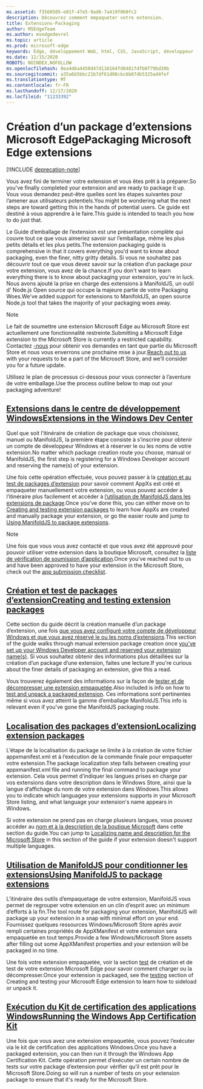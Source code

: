 ```yaml
---
ms.assetid: f3560505-e01f-47e5-9ad6-7a419f060fc2
description: Découvrez comment empaqueter votre extension.
title: Extensions-Packaging
author: MSEdgeTeam
ms.author: msedgedevrel
ms.topic: article
ms.prod: microsoft-edge
keywords: Edge, développement Web, html, CSS, JavaScript, développeur
ms.date: 12/15/2020
ROBOTS: NOINDEX,NOFOLLOW
ms.openlocfilehash: 0ea4d6a4450d47d116164fd8481fdfb0f79bd30b
ms.sourcegitcommit: a35a6b5bbc21b7df61d08cbc6b074b5325ad4fef
ms.translationtype: MT
ms.contentlocale: fr-FR
ms.lasthandoff: 12/17/2020
ms.locfileid: "11233392"
---
```

# <span data-ttu-id="8d3ca-104">Création d’un package d’extensions Microsoft Edge</span><span class="sxs-lookup"><span data-stu-id="8d3ca-104">Packaging Microsoft Edge extensions</span></span>  

[!INCLUDE [deprecation-note](../includes/deprecation-note.md)]  

<span data-ttu-id="8d3ca-105">Vous avez fini de terminer votre extension et vous êtes prêt à la préparer.</span><span class="sxs-lookup"><span data-stu-id="8d3ca-105">So you've finally completed your extension and are ready to package it up.</span></span> <span data-ttu-id="8d3ca-106">Vous vous demandez peut-être quelles sont les étapes suivantes pour l’amener aux utilisateurs potentiels.</span><span class="sxs-lookup"><span data-stu-id="8d3ca-106">You might be wondering what the next steps are toward getting this in the hands of potential users.</span></span> <span data-ttu-id="8d3ca-107">Ce guide est destiné à vous apprendre à le faire.</span><span class="sxs-lookup"><span data-stu-id="8d3ca-107">This guide is intended to teach you how to do just that.</span></span>

<span data-ttu-id="8d3ca-108">Le Guide d’emballage de l’extension est une présentation complète qui couvre tout ce que vous aimeriez savoir sur l’emballage, même les plus petits détails et les plus petits.</span><span class="sxs-lookup"><span data-stu-id="8d3ca-108">The extension packaging guide is comprehensive in that it covers everything you'd want to know about packaging, even the finer, nitty gritty details.</span></span> <span data-ttu-id="8d3ca-109">Si vous ne souhaitez pas découvrir tout ce que vous devez savoir sur la création d’un package pour votre extension, vous avez de la chance.</span><span class="sxs-lookup"><span data-stu-id="8d3ca-109">If you don't want to learn everything there is to know about packaging your extension, you're in luck.</span></span> <span data-ttu-id="8d3ca-110">Nous avons ajouté la prise en charge des extensions à ManifoldJS, un outil d' Node.js Open source qui occupe la majeure partie de votre Packaging Woes.</span><span class="sxs-lookup"><span data-stu-id="8d3ca-110">We've added support for extensions to ManifoldJS, an open source Node.js tool that takes the majority of your packaging woes away.</span></span>

> [!NOTE]
> <span data-ttu-id="8d3ca-111">Le fait de soumettre une extension Microsoft Edge au Microsoft Store est actuellement une fonctionnalité restreinte.</span><span class="sxs-lookup"><span data-stu-id="8d3ca-111">Submitting a Microsoft Edge extension to the Microsoft Store is currently a restricted capability.</span></span> <span data-ttu-id="8d3ca-112">Contactez [-nous](https://aka.ms/extension-request) pour obtenir vos demandes en tant que partie du Microsoft Store et nous vous enverrons une prochaine mise à jour.</span><span class="sxs-lookup"><span data-stu-id="8d3ca-112">[Reach out to us](https://aka.ms/extension-request) with your requests to be a part of the Microsoft Store, and we’ll consider you for a future update.</span></span>


<span data-ttu-id="8d3ca-113">Utilisez le plan de processus ci-dessous pour vous connecter à l’aventure de votre emballage.</span><span class="sxs-lookup"><span data-stu-id="8d3ca-113">Use the process outline below to map out your packaging adventure!</span></span>


## [<span data-ttu-id="8d3ca-114">Extensions dans le centre de développement Windows</span><span class="sxs-lookup"><span data-stu-id="8d3ca-114">Extensions in the Windows Dev Center</span></span>](./packaging/extensions-in-the-windows-dev-center.md)

<span data-ttu-id="8d3ca-115">Quel que soit l’itinéraire de création de package que vous choisissez, manuel ou ManifoldJS, la première étape consiste à s’inscrire pour obtenir un compte de développeur Windows et à réserver le ou les noms de votre extension.</span><span class="sxs-lookup"><span data-stu-id="8d3ca-115">No matter which package creation route you choose, manual or ManifoldJS, the first step is registering for a Windows Developer account and reserving the name(s) of your extension.</span></span>

<span data-ttu-id="8d3ca-116">Une fois cette opération effectuée, vous pouvez passer à la [création et au test de packages d’extension](./packaging/creating-and-testing-extension-packages.md) pour savoir comment AppXs est créé et empaqueter manuellement votre extension, ou vous pouvez accéder à l’itinéraire plus facilement et accéder à [l’utilisation de ManifoldJS dans les extensions de package](./packaging/using-ManifoldJS-to-package-extensions.md).</span><span class="sxs-lookup"><span data-stu-id="8d3ca-116">Once you've done this, you can either move on to [Creating and testing extension packages](./packaging/creating-and-testing-extension-packages.md) to learn how AppXs are created and manually package your extension, or go the easier route and jump to [Using ManifoldJS to package extensions](./packaging/using-ManifoldJS-to-package-extensions.md).</span></span>

> [!NOTE]
> <span data-ttu-id="8d3ca-117">Une fois que vous vous avez contacté et que vous avez été approuvé pour pouvoir utiliser votre extension dans la boutique Microsoft, consultez la [liste de vérification de soumission d’application](https://docs.microsoft.com/windows/uwp/publish/app-submissions).</span><span class="sxs-lookup"><span data-stu-id="8d3ca-117">Once you've reached out to us and have been approved to have your extension in the Microsoft Store, check out the [app submission checklist](https://docs.microsoft.com/windows/uwp/publish/app-submissions).</span></span>


## [<span data-ttu-id="8d3ca-118">Création et test de packages d’extension</span><span class="sxs-lookup"><span data-stu-id="8d3ca-118">Creating and testing extension packages</span></span>](./packaging/creating-and-testing-extension-packages.md)

<span data-ttu-id="8d3ca-119">Cette section du guide décrit la création manuelle d’un package d’extension, une fois [que vous avez configuré votre compte de développeur Windows et que vous avez réservé le ou les noms d’extensions](./packaging/extensions-in-the-windows-Dev-Center.md).</span><span class="sxs-lookup"><span data-stu-id="8d3ca-119">This section of the guide walks through manual extension package creation once [you've set up your Windows Developer account and reserved your extension name(s)](./packaging/extensions-in-the-windows-Dev-Center.md).</span></span> <span data-ttu-id="8d3ca-120">Si vous souhaitez obtenir des informations plus détaillées sur la création d’un package d’une extension, faites une lecture.</span><span class="sxs-lookup"><span data-stu-id="8d3ca-120">If you're curious about the finer details of packaging an extension, give this a read.</span></span>

<span data-ttu-id="8d3ca-121">Vous trouverez également des informations sur la façon de [tester et de décompresser une extension empaquetée](./packaging/creating-and-testing-extension-packages.md#testing-an-appx-package).</span><span class="sxs-lookup"><span data-stu-id="8d3ca-121">Also included is info on how to [test and unpack a packaged extension](./packaging/creating-and-testing-extension-packages.md#testing-an-appx-package).</span></span> <span data-ttu-id="8d3ca-122">Ces informations sont pertinentes même si vous avez atteint la gamme d’emballage ManifoldJS.</span><span class="sxs-lookup"><span data-stu-id="8d3ca-122">This info is relevant even if you've gone the ManifoldJS packaging route.</span></span>

## [<span data-ttu-id="8d3ca-123">Localisation des packages d’extension</span><span class="sxs-lookup"><span data-stu-id="8d3ca-123">Localizing extension packages</span></span>](./packaging/localizing-extension-packages.md)
<span data-ttu-id="8d3ca-124">L’étape de la localisation du package se limite à la création de votre fichier appxmanifest.xml et à l’exécution de la commande finale pour empaqueter votre extension.</span><span class="sxs-lookup"><span data-stu-id="8d3ca-124">The package localization step falls between creating your appxmanifest.xml file and running the final command to package your extension.</span></span>
<span data-ttu-id="8d3ca-125">Cela vous permet d’indiquer les langues prises en charge par vos extensions dans votre description dans le Windows Store, ainsi que la langue d’affichage du nom de votre extension dans Windows.</span><span class="sxs-lookup"><span data-stu-id="8d3ca-125">This allows you to indicate which languages your extensions supports in your Microsoft Store listing, and what language your extension's name appears in Windows.</span></span>

<span data-ttu-id="8d3ca-126">Si votre extension ne prend pas en charge plusieurs langues, vous pouvez accéder au [nom et à la description de la boutique Microsoft](./packaging/localizing-extension-packages.md#localizing-name-and-description-in-the-microsoft-store) dans cette section du guide.</span><span class="sxs-lookup"><span data-stu-id="8d3ca-126">You can jump to [Localizing name and description for the Microsoft Store](./packaging/localizing-extension-packages.md#localizing-name-and-description-in-the-microsoft-store) in this section of the guide if your extension doesn't support multiple languages.</span></span>

## [<span data-ttu-id="8d3ca-127">Utilisation de ManifoldJS pour conditionner les extensions</span><span class="sxs-lookup"><span data-stu-id="8d3ca-127">Using ManifoldJS to package extensions</span></span>](./packaging/using-ManifoldJS-to-package-extensions.md)

<span data-ttu-id="8d3ca-128">L’itinéraire des outils d’empaquetage de votre extension, ManifoldJS vous permet de regrouper votre extension en un clin d’esprit avec un minimum d’efforts à la fin.</span><span class="sxs-lookup"><span data-stu-id="8d3ca-128">The tool route for packaging your extension, ManifoldJS will package up your extension in a snap with minimal effort on your end.</span></span> <span data-ttu-id="8d3ca-129">Fournissez quelques ressources Windows/Microsoft Store après avoir rempli certaines propriétés de AppXManifest et votre extension sera empaquetée en tout temps.</span><span class="sxs-lookup"><span data-stu-id="8d3ca-129">Provide a few Windows/Microsoft Store assets after filling out some AppXManifest properties and your extension will be packaged in no time.</span></span>

<span data-ttu-id="8d3ca-130">Une fois votre extension empaquetée, voir la section [test](./packaging/creating-and-testing-extension-packages.md#testing-an-appx-package) de création et de test de votre extension Microsoft Edge pour savoir comment charger ou la décompresser.</span><span class="sxs-lookup"><span data-stu-id="8d3ca-130">Once your extension is packaged, see the [testing](./packaging/creating-and-testing-extension-packages.md#testing-an-appx-package) section of Creating and testing your Microsoft Edge extension to learn how to sideload or unpack it.</span></span>


## [<span data-ttu-id="8d3ca-131">Exécution du Kit de certification des applications Windows</span><span class="sxs-lookup"><span data-stu-id="8d3ca-131">Running the Windows App Certification Kit</span></span>](./packaging/running-the-windows-app-certification-kit.md)

<span data-ttu-id="8d3ca-132">Une fois que vous avez une extension empaquetée, vous pouvez l’exécuter via le kit de certification des applications Windows.</span><span class="sxs-lookup"><span data-stu-id="8d3ca-132">Once you have a packaged extension, you can then run it through the Windows App Certification Kit.</span></span> <span data-ttu-id="8d3ca-133">Cette opération permet d’exécuter un certain nombre de tests sur votre package d’extension pour vérifier qu’il est prêt pour le Microsoft Store.</span><span class="sxs-lookup"><span data-stu-id="8d3ca-133">Doing so will run a number of tests on your extension package to ensure that it's ready for the Microsoft Store.</span></span>
